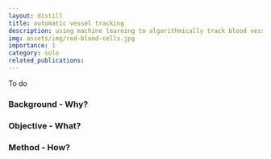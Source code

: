 ```yaml
---
layout: distill
title: automatic vessel tracking
description: using machine learning to algorithmically track blood vessels without manual input
img: assets/img/red-blood-cells.jpg
importance: 1
category: solo
related_publications: 
---
```


To do 


### Background - Why?

### Objective - What?

### Method - How?
